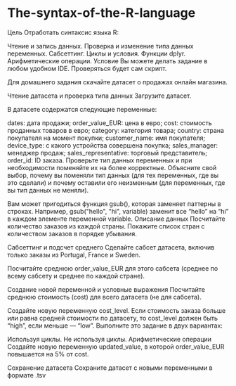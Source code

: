 # The-syntax-of-the-R-language
Цель
Отработать синтаксис языка R:

Чтение и запись данных.
Проверка и изменение типа данных переменных.
Сабсеттинг.
Циклы и условия.
Функции dplyr.
Арифметические операции.
Условие
Вы можете делать задание в любом удобном IDE. Проверяться будет сам скрипт.

Для домашнего задания скачайте датасет о продажах онлайн магазина.

Чтение датасета и проверка типа данных
Загрузите датасет.

В датасете содержатся следующие переменные:

dates: дата продажи;
order_value_EUR: цена в евро;
cost: стоимость проданных товаров в евро;
category: категория товара;
country: страна покупателя на момент покупки;
customer_name: имя покупателя;
device_type: с какого устройства совершена покупка;
sales_manager: менеджер продаж;
sales_representative: торговый представитель;
order_id: ID заказа.
Проверьте тип данных переменных и при необходимости поменяйте их на более корректные. Объясните свой выбор, почему вы поменяли тип данных (для тех переменных, где вы это сделали) и почему оставили его неизменным (для переменных, где вы тип данных не меняли).

Вам может пригодиться функция gsub(), которая заменяет паттерны в строках. Например, gsub("hello", "hi", variable) заменит все “hello” на “hi” в каждом элементе переменной variable.
Описание данных
Посчитайте количество заказов из каждой страны. Покажите список стран с количеством заказов в порядке убывания.

Сабсеттинг и подсчет среднего
Сделайте сабсет датасета, включив только заказы из Portugal, France и Sweden.

Посчитайте среднюю order_value_EUR для этого сабсета (среднее по всему сабсету и среднее по каждой стране).

Создание новой переменной и условные выражения
Посчитайте среднюю стоимость (cost) для всего датасета (не для сабсета).

Создайте новую переменную cost_level. Если стоимость заказа больше или равна средней стоимости по датасету, то cost_level должен быть “high”, если меньше — “low”. Выполните это задание в двух вариантах:

Используя циклы.
Не используя циклы.
Арифметические операции
Создайте новую переменную updated_value, в которой order_value_EUR повышается на 5% от cost.

Сохранение датасета
Сохраните датасет c новыми переменными в формате .tsv
